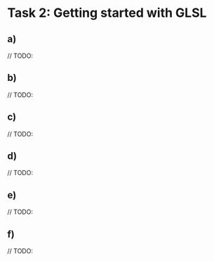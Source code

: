# Task 2: Getting started with GLSL

## a)

// TODO:

## b)

// TODO:

## c)

// TODO:

## d)

// TODO:

## e)

// TODO:

## f)

// TODO:
